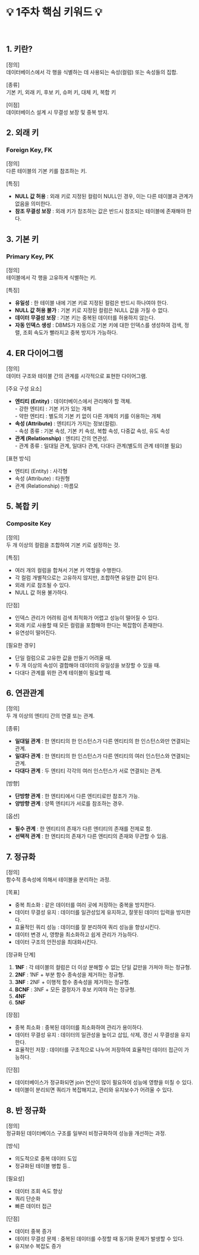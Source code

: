 # 💡 1주차 핵심 키워드 💡
<br>

## 1. 키란?

[정의]<br>데이터베이스에서 각 행을 식별하는 데 사용되는 속성(컬럼) 또는 속성들의 집합.<br>

[종류]<br>기본 키, 외래 키, 후보 키, 슈퍼 키, 대체 키, 복합 키<br>

[이점]<br>데이터베이스 설계 시 무결성 보장 및 중복 방지.<br>

## 2. 외래 키
### Foreign Key, FK

[정의]<br>다른 테이블의 기본 키를 참조하는 키.<br>

[특징]
- **NULL 값 허용** : 외래 키로 지정된 컬럼이 NULL인 경우, 이는 다른 테이블과 관계가 없음을 의미한다.
- **참조 무결성 보장** : 외래 키가 참조하는 값은 반드시 참조되는 테이블에 존재해야 한다.

## 3. 기본 키
### Primary Key, PK

[정의]<br>테이블에서 각 행을 고유하게 식별하는 키.<br>

[특징]
- **유일성** : 한 테이블 내에 기본 키로 지정된 컬럼은 반드시 하나여야 한다.
- **NULL 값 허용 불가** : 기본 키로 지정된 컬럼은 NULL 값을 가질 수 없다.
- **데이터 무결성 보장** : 기본 키는 중복된 데이터를 허용하지 않는다.
- **자동 인덱스 생성** : DBMS가 자동으로 기본 키에 대한 인덱스를 생성하여 검색, 정렬, 조회 속도가 빨라지고 중복 방지가 가능하다.

## 4. ER 다이어그램

[정의]<br>데이터 구조와 테이블 간의 관계를 시각적으로 표현한 다이어그램.<br>

[주요 구성 요소]<br>
- **엔티티 (Entity)** : 데이터베이스에서 관리해야 할 객체.<br>- 강한 엔티티 : 기본 키가 있는 개체<br>- 약한 엔티티 : 별도의 기본 키 없이 다른 개체의 키를 이용하는 개체
- **속성 (Attribute)** : 엔티티가 가지는 정보(컬럼).<br>- 속성 종류 : 기본 속성, 기본 키 속성, 복합 속성, 다중값 속성, 유도 속성
- **관계 (Relationship)** : 엔티티 간의 연관성.<br>- 관계 종류 : 일대일 관계, 일대다 관계, 다대다 관계(별도의 관계 테이블 필요)

[표현 방식]<br>
- 엔티티 (Entity) : 사각형
- 속성 (Attribute) : 타원형
- 관계 (Relationship) : 마름모

## 5. 복합 키
### Composite Key

[정의]<br>두 개 이상의 컬럼을 조합하여 기본 키로 설정하는 것.

[특징]
- 여러 개의 컬럼을 합쳐서 기본 키 역할을 수행한다.
- 각 컬럼 개별적으로는 고유하지 않지만, 조합하면 유일한 값이 된다.
- 외래 키로 참조될 수 있다.
- NULL 값 허용 불가하다.

[단점]
- 인덱스 관리가 어려워 검색 최적화가 어렵고 성능이 떨어질 수 있다.
- 외래 키로 사용할 때 모든 컬럼을 포함해야 한다는 복잡함이 존재한다.
- 유연성이 떨어진다.

[필요한 경우]
- 단일 컬럼으로 고유한 값을 만들기 어려울 때.
- 두 개 이상의 속성이 결합해야 데이터의 유일성을 보장할 수 있을 때.
- 다대다 관계를 위한 관계 테이블이 필요할 때.

## 6. 연관관계

[정의]<br>두 개 이상의 엔티티 간의 연결 또는 관계.

[종류]
- **일대일 관계** : 한 엔티티의 한 인스턴스가 다른 엔티티의 한 인스턴스와만 연결되는 관계.
- **일대다 관계** : 한 엔티티의 한 인스턴스가 다른 엔티티의 여러 인스턴스와 연결되는 관계.
- **다대다 관계** : 두 엔티티 각각의 여러 인스턴스가 서로 연결되는 관계.

[방향]
- **단방향 관계** : 한 엔티티에서 다른 엔티티로만 참조가 가능.
- **양방향 관계** : 양쪽 엔티티가 서로를 참조하는 경우.

[옵션]
- **필수 관계** : 한 엔티티의 존재가 다른 엔티티의 존재를 전제로 함.
- **선택적 관계** : 한 엔티티의 존재가 다른 엔티티의 존재와 무관할 수 있음.

## 7. 정규화

[정의]<br>함수적 종속성에 의해서 테이블을 분리하는 과정.

[목표]
- 중복 최소화 : 같은 데이터를 여러 곳에 저장하는 중복을 방지한다.
- 데이터 무결성 유지 : 데이터를 일관성있게 유지하고, 잘못된 데이터 입력을 방지한다.
- 효율적인 쿼리 성능 : 데이터를 잘 분리하여 쿼리 성능을 향상시킨다.
- 데이터 변경 시, 영향을 최소화하고 쉽게 관리가 가능하다.
- 데이터 구조의 안전성을 최대화시킨다.

[정규화 단계]
1. **1NF** : 각 테이블의 컬럼은 더 이상 분해할 수 없는 단일 값만을 가져야 하는 정규형.
2. **2NF** : 1NF + 부분 함수 종속성을 제거하는 정규형.
3. **3NF** : 2NF + 이행적 함수 종속성을 제거하는 정규형.
4. **BCNF** : 3NF + 모든 결정자가 후보 키여야 하는 정규형.
5. **4NF**
6. **5NF**

[장점]
- 중복 최소화 : 중복된 데이터를 최소화하여 관리가 용이하다.
- 데이터 무결성 유지 : 데이터의 일관성을 높이고 삽입, 삭제, 갱신 시 무결성을 유지한다.
- 효율적인 저장 : 데이터를 구조적으로 나누어 저장하여 효율적인 데이터 접근이 가능하다.

[단점]
- 데이터베이스가 정규화되면 join 연산이 많이 필요하여 성능에 영향을 미칠 수 있다.
- 테이블이 분리되면 쿼리가 복잡해지고, 관리와 유지보수가 어려울 수 있다.

## 8. 반 정규화

[정의]<br>정규화된 데이터베이스 구조를 일부러 비정규화하여 성능을 개선하는 과정.

[방식]
- 의도적으로 중복 데이터 도입
- 정규화된 테이블 병합 등..

[필요성]
- 데이터 조회 속도 향상
- 쿼리 단순화
- 빠른 데이터 접근

[단점]
- 데이터 중복 증가
- 데이터 무결성 문제 : 중복된 데이터를 수정할 때 동기화 문제가 발생할 수 있다.
- 유지보수 복잡도 증가